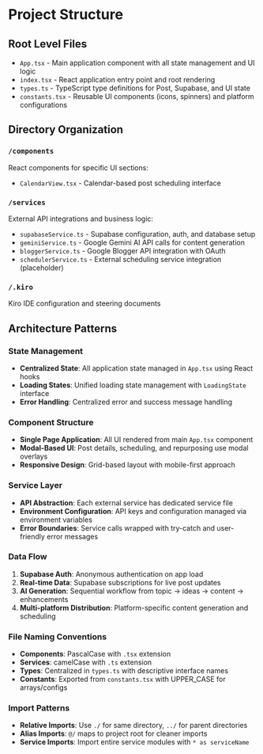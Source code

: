 # Project Structure

## Root Level Files
- `App.tsx` - Main application component with all state management and UI logic
- `index.tsx` - React application entry point and root rendering
- `types.ts` - TypeScript type definitions for Post, Supabase, and UI state
- `constants.tsx` - Reusable UI components (icons, spinners) and platform configurations

## Directory Organization

### `/components`
React components for specific UI sections:
- `CalendarView.tsx` - Calendar-based post scheduling interface

### `/services`
External API integrations and business logic:
- `supabaseService.ts` - Supabase configuration, auth, and database setup
- `geminiService.ts` - Google Gemini AI API calls for content generation
- `bloggerService.ts` - Google Blogger API integration with OAuth
- `schedulerService.ts` - External scheduling service integration (placeholder)

### `/.kiro`
Kiro IDE configuration and steering documents

## Architecture Patterns

### State Management
- **Centralized State**: All application state managed in `App.tsx` using React hooks
- **Loading States**: Unified loading state management with `LoadingState` interface
- **Error Handling**: Centralized error and success message handling

### Component Structure
- **Single Page Application**: All UI rendered from main `App.tsx` component
- **Modal-Based UI**: Post details, scheduling, and repurposing use modal overlays
- **Responsive Design**: Grid-based layout with mobile-first approach

### Service Layer
- **API Abstraction**: Each external service has dedicated service file
- **Environment Configuration**: API keys and configuration managed via environment variables
- **Error Boundaries**: Service calls wrapped with try-catch and user-friendly error messages

### Data Flow
1. **Supabase Auth**: Anonymous authentication on app load
2. **Real-time Data**: Supabase subscriptions for live post updates
3. **AI Generation**: Sequential workflow from topic → ideas → content → enhancements
4. **Multi-platform Distribution**: Platform-specific content generation and scheduling

### File Naming Conventions
- **Components**: PascalCase with `.tsx` extension
- **Services**: camelCase with `.ts` extension  
- **Types**: Centralized in `types.ts` with descriptive interface names
- **Constants**: Exported from `constants.tsx` with UPPER_CASE for arrays/configs

### Import Patterns
- **Relative Imports**: Use `./` for same directory, `../` for parent directories
- **Alias Imports**: `@/` maps to project root for cleaner imports
- **Service Imports**: Import entire service modules with `* as serviceName`